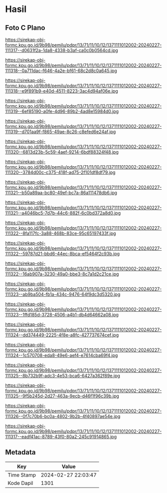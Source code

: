 # Hasil

## Foto C Plano

https://sirekap-obj-formc.kpu.go.id/9b98/pemilu/pdpr/13/71/11/10/12/1371111012002-20240227-111317--d0631f2a-1da8-4338-b3af-ca0c0b0564cd.jpg

https://sirekap-obj-formc.kpu.go.id/9b98/pemilu/pdpr/13/71/11/10/12/1371111012002-20240227-111318--0a711dac-f646-4a2e-bf61-68c2d8c0a645.jpg

https://sirekap-obj-formc.kpu.go.id/9b98/pemilu/pdpr/13/71/11/10/12/1371111012002-20240227-111318--e9f891b9-e40d-4511-8223-3ac4d94af06e.jpg

https://sirekap-obj-formc.kpu.go.id/9b98/pemilu/pdpr/13/71/11/10/12/1371111012002-20240227-111319--6ef85190-a0fe-4d96-89b2-4ad8e15984d0.jpg

https://sirekap-obj-formc.kpu.go.id/9b98/pemilu/pdpr/13/71/11/10/12/1371111012002-20240227-111319--d701aa9f-f865-49ae-8c26-c8efed6e24af.jpg

https://sirekap-obj-formc.kpu.go.id/9b98/pemilu/pdpr/13/71/11/10/12/1371111012002-20240227-111320--6813d23b-5c59-4aef-9214-6bdf88324f48.jpg

https://sirekap-obj-formc.kpu.go.id/9b98/pemilu/pdpr/13/71/11/10/12/1371111012002-20240227-111320--3784d00c-c375-418f-ad75-2f101df8df79.jpg

https://sirekap-obj-formc.kpu.go.id/9b98/pemilu/pdpr/13/71/11/10/12/1371111012002-20240227-111321--b50a89aa-bc80-49ef-bc7a-86a111478db6.jpg

https://sirekap-obj-formc.kpu.go.id/9b98/pemilu/pdpr/13/71/11/10/12/1371111012002-20240227-111321--a4046bc5-7d7b-44c6-882f-6c0bd372a8d0.jpg

https://sirekap-obj-formc.kpu.go.id/9b98/pemilu/pdpr/13/71/11/10/12/1371111012002-20240227-111322--8fa117fc-3a88-468b-83ce-95c65197433f.jpg

https://sirekap-obj-formc.kpu.go.id/9b98/pemilu/pdpr/13/71/11/10/12/1371111012002-20240227-111322--59787d21-bbd6-44ec-8bca-ef5464f2c93b.jpg

https://sirekap-obj-formc.kpu.go.id/9b98/pemilu/pdpr/13/71/11/10/12/1371111012002-20240227-111322--16ab907a-3230-49a0-bbe3-8c7a1d2c21ce.jpg

https://sirekap-obj-formc.kpu.go.id/9b98/pemilu/pdpr/13/71/11/10/12/1371111012002-20240227-111323--ab9ba504-fb1a-434c-9476-64f9dc3d5320.jpg

https://sirekap-obj-formc.kpu.go.id/9b98/pemilu/pdpr/13/71/11/10/12/1371111012002-20240227-111323--1ffd185d-3728-4506-a4b1-db4d64662a08.jpg

https://sirekap-obj-formc.kpu.go.id/9b98/pemilu/pdpr/13/71/11/10/12/1371111012002-20240227-111324--dd374449-2225-4f8e-a8fc-427737674cef.jpg

https://sirekap-obj-formc.kpu.go.id/9b98/pemilu/pdpr/13/71/11/10/12/1371111012002-20240227-111324--1c570708-eda8-49e6-aef4-e7614cba69f4.jpg

https://sirekap-obj-formc.kpu.go.id/9b98/pemilu/pdpr/13/71/11/10/12/1371111012002-20240227-111325--8b732b9f-adc3-4e53-bca6-6427a362f89e.jpg

https://sirekap-obj-formc.kpu.go.id/9b98/pemilu/pdpr/13/71/11/10/12/1371111012002-20240227-111325--9f5b245d-2d27-463a-9ecb-d46f1f96c39b.jpg

https://sirekap-obj-formc.kpu.go.id/9b98/pemilu/pdpr/13/71/11/10/12/1371111012002-20240227-111326--0f7c70b6-bc0a-4802-9b2b-4f40897ae54e.jpg

https://sirekap-obj-formc.kpu.go.id/9b98/pemilu/pdpr/13/71/11/10/12/1371111012002-20240227-111317--eadf41ac-8789-43f0-80a2-245c91914865.jpg


## Metadata

| Key        | Value               |
| ---------- | ------------------- |
| Time Stamp | 2024-02-27 22:03:47 |
| Kode Dapil | 1301                |



